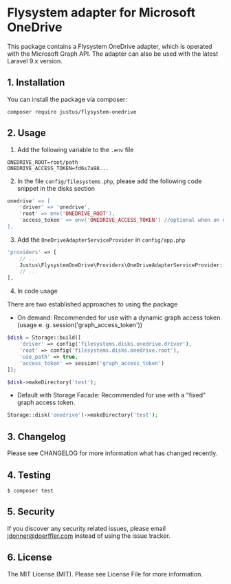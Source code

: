 # Flysystem adapter for Microsoft OneDrive
This package contains a Flysystem OneDrive adapter, which is operated with the Microsoft Graph API.
The adapter can also be used with the latest Laravel 9.x version.

## 1. Installation
You can install the package via composer:

`composer require justus/flysystem-onedrive`

## 2. Usage
1. Add the following variable to the ``.env`` file

```dotenv
ONEDRIVE_ROOT=root/path
ONEDRIVE_ACCESS_TOKEN=fd6s7a98...
```

2. In the file ``config/filesystems.php``, please add the following code snippet in the disks section

```php
onedrive' => [
    'driver' => 'onedrive',
    'root' => env('ONEDRIVE_ROOT'),
    'access_token' => env('ONEDRIVE_ACCESS_TOKEN') //optional when on demand
],
```

3. Add the ``OneDriveAdapterServiceProvider`` in ``config/app.php``

```php
'providers' => [
    // ...
    Justus\FlysystemOneDrive\Providers\OneDriveAdapterServiceProvider::class,
    // ...
],
```

4. In code usage

There are two established approaches to using the package
- On demand: Recommended for use with a dynamic graph access token. (usage e. g. session('graph_access_token'))
```php
$disk = Storage::build([
    'driver' => config('filesystems.disks.onedrive.driver'),
    'root' => config('filesystems.disks.onedrive.root'),
    'use_path' => true,
    'access_token' => session('graph_access_token')
]);

$disk->makeDirectory('test');
```
- Default with Storage Facade: Recommended for use with a "fixed" graph access token.
```php
Storage::disk('onedrive')->makeDirectory('test');
```


## 3. Changelog
Please see CHANGELOG for more information what has changed recently.

## 4. Testing
`$ composer test`

## 5. Security
If you discover any security related issues, please email jdonner@doerffler.com instead of using the issue tracker.

## 6. License
The MIT License (MIT). Please see License File for more information.

